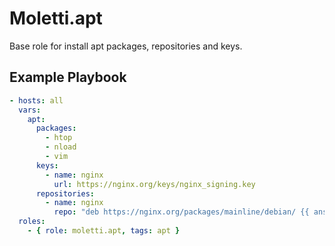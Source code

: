 Moletti.apt
=========
Base role for install apt packages, repositories and keys.

Example Playbook
----------------
```yaml
- hosts: all
  vars:
    apt:
      packages:
        - htop
        - nload
        - vim
      keys:
        - name: nginx
          url: https://nginx.org/keys/nginx_signing.key
      repositories:
        - name: nginx
          repo: "deb https://nginx.org/packages/mainline/debian/ {{ ansible_distribution_release }} nginx"
  roles:
    - { role: moletti.apt, tags: apt }
```

